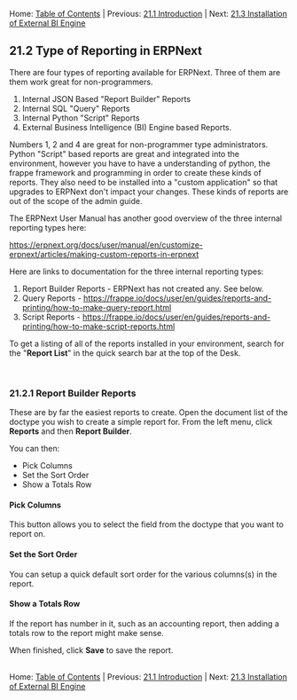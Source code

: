 Home: [Table of Contents](../README "Table of Contents") | Previous: [21.1 Introduction](introduction "Reporting Introduction") | Next: [21.3 Installation of External BI Engine](install-bi "Installation of External BI Engine")

## 21.2 Type of Reporting in ERPNext

There are four types of reporting available for ERPNext. Three of them are them work great for non-programmers.

1. Internal JSON Based "Report Builder" Reports
1. Internal SQL "Query" Reports
1. Internal Python "Script" Reports
1. External Business Intelligence (BI) Engine based Reports.

Numbers 1, 2 and 4 are great for non-programmer type administrators. Python "Script" based reports are great and integrated into the environment, however you have to have a understanding of python, the frappe framework and programming in order to create these kinds of reports. They also need to be installed into a "custom application" so that upgrades to ERPNext don't impact your changes. These kinds of reports are out of the scope of the admin guide. 

The ERPNext User Manual has another good overview of the three internal reporting types here:

<https://erpnext.org/docs/user/manual/en/customize-erpnext/articles/making-custom-reports-in-erpnext>

Here are links to documentation for the three internal reporting types:

1. Report Builder Reports - ERPNext has not created any. See below.
1. Query Reports - <https://frappe.io/docs/user/en/guides/reports-and-printing/how-to-make-query-report.html>
1. Script Reports - <https://frappe.io/docs/user/en/guides/reports-and-printing/how-to-make-script-reports.html>

To get a listing of all of the reports installed in your environment, search for the "**Report List**" in the quick search bar at the top of the Desk.

<a name="rb">&nbsp;</a>
### 21.2.1 Report Builder Reports

These are by far the easiest reports to create. Open the document list of the doctype you wish to create a simple report for. From the left menu, click **Reports** and then **Report Builder**.

You can then:
- Pick Columns
- Set the Sort Order
- Show a Totals Row

#### Pick Columns

This button allows you to select the field from the doctype that you want to report on.

#### Set the Sort Order

You can setup a quick default sort order for the various columns(s) in the report.

#### Show a Totals Row

If the report has number in it, such as an accounting report, then adding a totals row to the report might make sense.

When finished, click **Save** to save the report.<br /><br />

Home: [Table of Contents](../README "Table of Contents") | Previous: [21.1 Introduction](introduction "Reporting Introduction") | Next: [21.3 Installation of External BI Engine](install-bi "Installation of External BI Engine")

